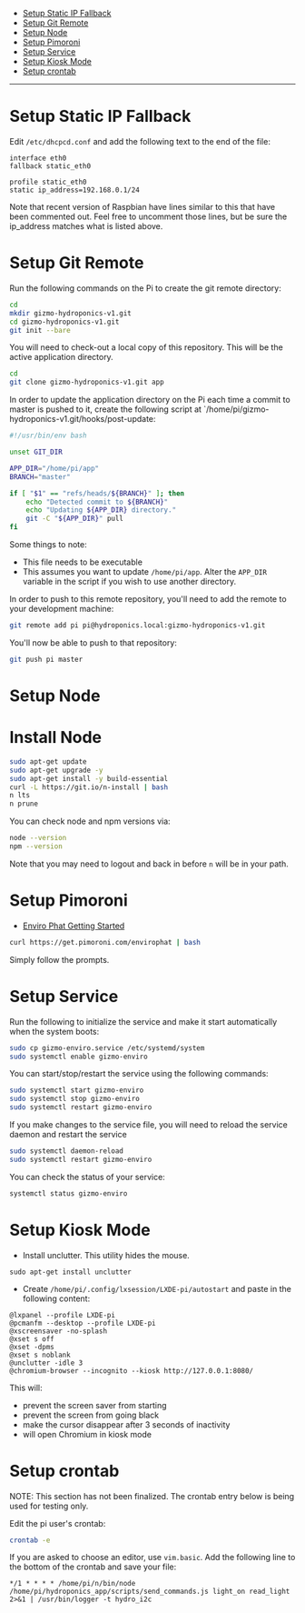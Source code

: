 - [Setup Static IP Fallback](#setup-static-ip-fallback)
- [Setup Git Remote](#setup-git-remote)
- [Setup Node](#setup-node)
- [Setup Pimoroni](#setup-pimoroni)
- [Setup Service](#setup-service)
- [Setup Kiosk Mode](#setup-kiosk-mode)
- [Setup crontab](#setup-crontab)

---

# Setup Static IP Fallback

Edit `/etc/dhcpcd.conf` and add the following text to the end of the file:

```
interface eth0
fallback static_eth0

profile static_eth0
static ip_address=192.168.0.1/24
```

Note that recent version of Raspbian have lines similar to this that have been commented out. Feel free to uncomment
those lines, but be sure the ip_address matches what is listed above.

# Setup Git Remote

Run the following commands on the Pi to create the git remote directory:

```sh
cd
mkdir gizmo-hydroponics-v1.git
cd gizmo-hydroponics-v1.git
git init --bare
```

You will need to check-out a local copy of this repository. This will be the active application directory.

```sh
cd
git clone gizmo-hydroponics-v1.git app
```

In order to update the application directory on the Pi each time a commit to master is pushed to it, create the following script at `/home/pi/gizmo-hydroponics-v1.git/hooks/post-update:

```sh
#!/usr/bin/env bash

unset GIT_DIR

APP_DIR="/home/pi/app"
BRANCH="master"

if [ "$1" == "refs/heads/${BRANCH}" ]; then
    echo "Detected commit to ${BRANCH}"
    echo "Updating ${APP_DIR} directory."
    git -C "${APP_DIR}" pull
fi
```

Some things to note:

- This file needs to be executable
- This assumes you want to update `/home/pi/app`. Alter the `APP_DIR` variable in the script if you wish to use another directory.

In order to push to this remote repository, you'll need to add the remote to your development machine:

```sh
git remote add pi pi@hydroponics.local:gizmo-hydroponics-v1.git
```

You'll now be able to push to that repository:

```sh
git push pi master
```

# Setup Node

# Install Node

```sh
sudo apt-get update
sudo apt-get upgrade -y
sudo apt-get install -y build-essential
curl -L https://git.io/n-install | bash
n lts
n prune
```

You can check node and npm versions via:

```sh
node --version
npm --version
```

Note that you may need to logout and back in before `n` will be in your path.

# Setup Pimoroni

- [Enviro Phat Getting Started](https://learn.pimoroni.com/tutorial/sandyj/getting-started-with-enviro-phat)

```bash
curl https://get.pimoroni.com/envirophat | bash
```

Simply follow the prompts.

# Setup Service

Run the following to initialize the service and make it start automatically when the system boots:

```bash
sudo cp gizmo-enviro.service /etc/systemd/system
sudo systemctl enable gizmo-enviro
```

You can start/stop/restart the service using the following commands:

```bash
sudo systemctl start gizmo-enviro
sudo systemctl stop gizmo-enviro
sudo systemctl restart gizmo-enviro
```

If you make changes to the service file, you will need to reload the service daemon and restart the service

```bash
sudo systemctl daemon-reload
sudo systemctl restart gizmo-enviro
```

You can check the status of your service:

```bash
systemctl status gizmo-enviro
```

# Setup Kiosk Mode

- Install unclutter. This utility hides the mouse.

```
sudo apt-get install unclutter
```

- Create `/home/pi/.config/lxsession/LXDE-pi/autostart` and paste in the following content:

```
@lxpanel --profile LXDE-pi
@pcmanfm --desktop --profile LXDE-pi
@xscreensaver -no-splash
@xset s off
@xset -dpms
@xset s noblank
@unclutter -idle 3
@chromium-browser --incognito --kiosk http://127.0.0.1:8080/
```

This will:

- prevent the screen saver from starting
- prevent the screen from going black
- make the cursor disappear after 3 seconds of inactivity
- will open Chromium in kiosk mode

# Setup crontab

NOTE: This section has not been finalized. The crontab entry below is being used for testing only.

Edit the pi user's crontab:

```bash
crontab -e
```

If you are asked to choose an editor, use `vim.basic`. Add the following line to the bottom of the crontab and save your file:

```
*/1 * * * * /home/pi/n/bin/node /home/pi/hydroponics_app/scripts/send_commands.js light_on read_light 2>&1 | /usr/bin/logger -t hydro_i2c
```
